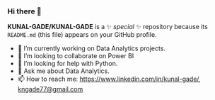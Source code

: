 ### Hi there 👋


**KUNAL-GADE/KUNAL-GADE** is a ✨ _special_ ✨ repository because its `README.md` (this file) appears on your GitHub profile.



- 🔭 I’m currently working on Data Analytics projects. 
- 👯 I’m looking to collaborate on Power BI
- 🤔 I’m looking for help with Python.
- 💬 Ask me about Data Analytics. 
- 📫 How to reach me: https://www.linkedin.com/in/kunal-gade/, kngade77@gmail.com

